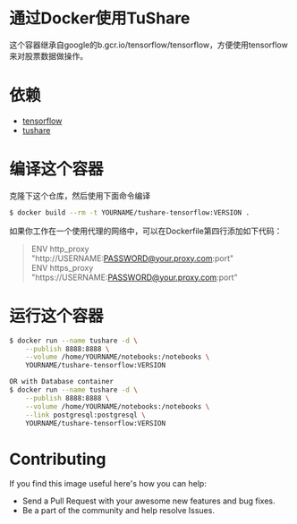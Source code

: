 # 通过Docker使用TuShare

这个容器继承自google的b.gcr.io/tensorflow/tensorflow，方便使用tensorflow来对股票数据做操作。

# 依赖

* [tensorflow](https://github.com/tensorflow/tensorflow)
* [tushare](https://github.com/waditu/tushare)

# 编译这个容器

克隆下这个仓库，然后使用下面命令编译

```bash
$ docker build --rm -t YOURNAME/tushare-tensorflow:VERSION .
```

如果你工作在一个使用代理的网络中，可以在Dockerfile第四行添加如下代码：

> ENV http_proxy "http://USERNAME:PASSWORD@your.proxy.com:port"  
> ENV https_proxy "https://USERNAME:PASSWORD@your.proxy.com:port"

# 运行这个容器

```bash
$ docker run --name tushare -d \
    --publish 8888:8888 \
    --volume /home/YOURNAME/notebooks:/notebooks \
    YOURNAME/tushare-tensorflow:VERSION

OR with Database container
$ docker run --name tushare -d \
    --publish 8888:8888 \
    --volume /home/YOURNAME/notebooks:/notebooks \
    --link postgresql:postgresql \
    YOURNAME/tushare-tensorflow:VERSION
```

# Contributing

If you find this image useful here's how you can help:

* Send a Pull Request with your awesome new features and bug fixes.
* Be a part of the community and help resolve Issues.
